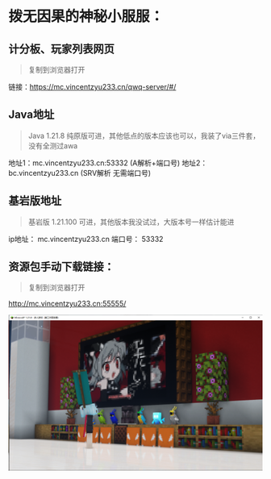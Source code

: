 # 拨无因果的神秘小服服：

## 计分板、玩家列表网页
> 复制到浏览器打开

链接：https://mc.vincentzyu233.cn/qwq-server/#/

## Java地址
> Java 1.21.8 纯原版可进，其他低点的版本应该也可以，我装了via三件套，没有全测过awa

地址1：mc.vincentzyu233.cn:53332 (A解析+端口号)
地址2：bc.vincentzyu233.cn (SRV解析 无需端口号)

## 基岩版地址
> 基岩版 1.21.100 可进，其他版本我没试过，大版本号一样估计能进

ip地址： mc.vincentzyu233.cn
端口号：   53332

## 资源包手动下载链接：
> 复制到浏览器打开

http://mc.vincentzyu233.cn:55555/

![tianguo](tianguo.png)
